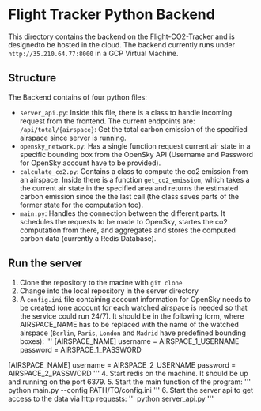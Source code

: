 # Flight Tracker Python Backend

This directory contains the backend on the Flight-CO2-Tracker and is designedto be hosted in the cloud. The backend currently runs under `http://35.210.64.77:8000` in a GCP Virtual Machine.

## Structure

The Backend contains of four python files:
- `server_api.py`: Inside this file, there is a class to handle incoming request from the frontend.
    The current endpoints are:
        `/api/total/{airspace}`: Get the total carbon emission of the specified airspace since server is running.
- `opensky_network.py`: Has a single function request current air state in a specific bounding box from the OpenSky API (Username and Password for OpenSky account have to be provided).
- `calculate_co2.py`: Contains a class to compute the co2 emission from an airspace. Inside there is a function `get_co2_emission`, which takes a the current air state in the specified area and returns the estimated carbon emission since the the last call (the class saves parts of the former state for the computation too).
- `main.py`: Handles the connection between the different parts. It schedules the requests to be made to OpenSky, startes the co2 computation from there, and aggregates and stores the computed carbon data (currently a Redis Database).

## Run the server

1. Clone the repository to the macine with `git clone`
2. Change into the local repository in the server directory
3. A `config.ini` file containing account information for OpenSky needs to be created (one account for each watched airspace is needed so that the service could run 24/7). It should be in the following form, where AIRSPACE_NAME has to be replaced with the name of the watched airspace (`Berlin`, `Paris`, `London` and `Madrid` have predefined bounding boxes):
'''
[AIRSPACE_NAME]
username = AIRSPACE_1_USERNAME
password = AIRSPACE_1_PASSWORD

[AIRSPACE_NAME]
username = AIRSPACE_2_USERNAME
password = AIRSPACE_2_PASSWORD
''' 
4. Start redis on the machine. It should be up and running on the port 6379.
5. Start the main function of the program:
'''
python main.py --config PATH/TO/config.ini
'''
6. Start the server api to get access to the data via http requests:
'''
python server_api.py
'''
